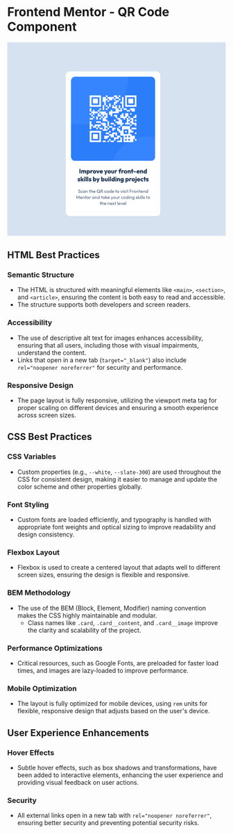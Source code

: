 # Frontend Mentor - QR Code Component

![Design preview for the QR code component coding challenge](./images/final-design.png)

## HTML Best Practices

### Semantic Structure

- The HTML is structured with meaningful elements like `<main>`, `<section>`, and `<article>`, ensuring the content is both easy to read and accessible.
- The structure supports both developers and screen readers.

### Accessibility

- The use of descriptive alt text for images enhances accessibility, ensuring that all users, including those with visual impairments, understand the content.
- Links that open in a new tab (`target="_blank"`) also include `rel="noopener noreferrer"` for security and performance.

### Responsive Design

- The page layout is fully responsive, utilizing the viewport meta tag for proper scaling on different devices and ensuring a smooth experience across screen sizes.

## CSS Best Practices

### CSS Variables

- Custom properties (e.g., `--white`, `--slate-300`) are used throughout the CSS for consistent design, making it easier to manage and update the color scheme and other properties globally.

### Font Styling

- Custom fonts are loaded efficiently, and typography is handled with appropriate font weights and optical sizing to improve readability and design consistency.

### Flexbox Layout

- Flexbox is used to create a centered layout that adapts well to different screen sizes, ensuring the design is flexible and responsive.

### BEM Methodology

- The use of the BEM (Block, Element, Modifier) naming convention makes the CSS highly maintainable and modular.
  - Class names like `.card`, `.card__content`, and `.card__image` improve the clarity and scalability of the project.

### Performance Optimizations

- Critical resources, such as Google Fonts, are preloaded for faster load times, and images are lazy-loaded to improve performance.

### Mobile Optimization

- The layout is fully optimized for mobile devices, using `rem` units for flexible, responsive design that adjusts based on the user's device.

## User Experience Enhancements

### Hover Effects

- Subtle hover effects, such as box shadows and transformations, have been added to interactive elements, enhancing the user experience and providing visual feedback on user actions.

### Security

- All external links open in a new tab with `rel="noopener noreferrer"`, ensuring better security and preventing potential security risks.

